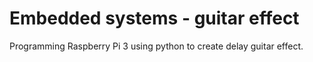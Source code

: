 # Embedded systems - guitar effect

Programming Raspberry Pi 3 using python to create delay guitar effect.

